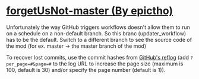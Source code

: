 # [forgetUsNot-master (By epictho)](https://github.com/epictho/forgetUsNot-master)

Unfortunately the way GitHub triggers workflows doesn't allow them to run on a schedule on a non-default branch. So this branc (updater_workflow) has to be the default. Switch to a different branch to see the source code of the mod (for ex. master -> the master branch of the mod)

To recover lost commits, use the commit hashes from [GitHub's reflog](https://api.github.com/repos/KtaneModules/forgetUsNot-master-epictho/events) (add `?per_page=#&page=#` to the log URL to increase the page size (maximum is 100, default is 30) and/or specify the page number (default is 1)).
